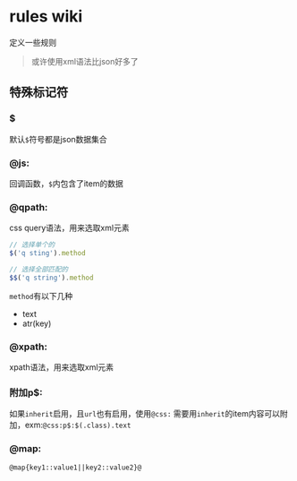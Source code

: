 # rules wiki
定义一些规则

> 或许使用xml语法比json好多了

## 特殊标记符
### $
默认`$`符号都是json数据集合
### @js:
回调函数，`$`内包含了item的数据
### @qpath:
css query语法，用来选取xml元素

```js
// 选择单个的
$('q sting').method

// 选择全部匹配的
$$('q string').method
```

`method`有以下几种
- text
- atr(key)
### @xpath:
xpath语法，用来选取xml元素
### 附加p$:
如果`inherit`启用，且`url`也有启用，使用`@css:` 需要用`inherit`的item内容可以附加，exm:`@css:p$:$(.class).text`
### @map:
`@map{key1::value1||key2::value2}@`